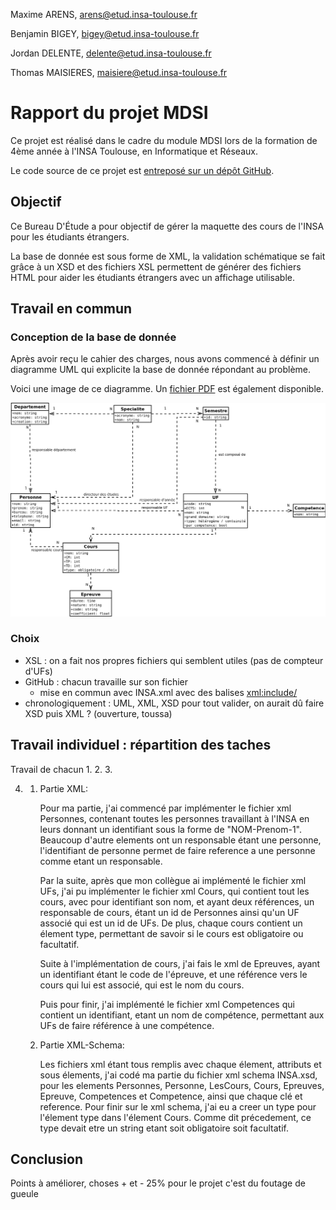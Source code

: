 Maxime ARENS, [arens@etud.insa-toulouse.fr](mailto:arens@etud.insa-toulouse.fr)

Benjamin BIGEY, [bigey@etud.insa-toulouse.fr](mailto:bigey@etud.insa-toulouse.fr)

Jordan DELENTE, [delente@etud.insa-toulouse.fr](mailto:delente@etud.insa-toulouse.fr)

Thomas MAISIERES, [maisiere@etud.insa-toulouse.fr](mailto:maisiere@etud.insa-toulouse.fr)

# Rapport du projet MDSI

Ce projet est réalisé dans le cadre du module MDSI lors de la formation de 4ème année à l'INSA Toulouse, en Informatique et Réseaux.

Le code source de ce projet est [entreposé sur un dépôt GitHub](https://github.com/Terae/MDSI/tree/master/Project).

## Objectif

Ce Bureau D'Étude a pour objectif de gérer la maquette des cours de l'INSA pour les étudiants étrangers.

La base de donnée est sous forme de XML, la validation schématique se fait grâce à un XSD et des fichiers XSL permettent de générer des fichiers HTML pour aider les étudiants étrangers avec un affichage utilisable.

## Travail en commun

### Conception de la base de donnée

Après avoir reçu le cahier des charges, nous avons commencé à définir un diagramme UML qui explicite la base de donnée répondant au problème.

Voici une image de ce diagramme. Un [fichier PDF](https://github.com/Terae/MDSI/blob/master/Project/UML.pdf) est également disponible.

![Diagramme UML](UML.png)

### Choix
* XSL : on a fait nos propres fichiers qui semblent utiles (pas de compteur d'UFs)
* GitHub : chacun travaille sur son fichier
	* mise en commun avec INSA.xml avec des balises <xml:include/>
* chronologiquement : UML, XML, XSD pour tout valider, on aurait dû faire XSD puis XML ? (ouverture, toussa)

## Travail individuel : répartition des taches

Travail de chacun
1.
2.
3.

4.
	1.	Partie XML:

		Pour ma partie, j'ai commencé par implémenter le fichier xml Personnes, contenant toutes les personnes travaillant à l'INSA en leurs donnant un identifiant sous la forme de "NOM-Prenom-1". Beaucoup d'autre elements ont un responsable étant une personne, l'identifiant de personne permet de faire reference a une personne comme etant un responsable.

 		Par la suite, après que mon collègue ai implémenté le fichier xml UFs, j'ai pu implémenter le fichier xml Cours, qui contient tout les cours, avec pour identifiant son nom, et ayant deux références, un responsable de cours, étant un id de Personnes ainsi qu'un UF associé qui est un id de UFs. De plus, chaque cours contient un élement type, permettant de savoir si le cours est obligatoire ou facultatif.

 		Suite à l'implémentation de cours, j'ai fais le xml de Epreuves,  ayant un identifiant étant le code de l'épreuve, et une référence vers le cours qui lui est associé, qui est le nom du cours. 

		Puis pour finir, j'ai implémenté le fichier xml Competences qui contient un identifiant, etant un nom de compétence, permettant aux UFs de faire référence à une compétence.


	2.	Partie XML-Schema:

		Les fichiers xml étant tous remplis avec chaque élement, attributs et sous élements, j'ai codé ma partie du fichier xml schema INSA.xsd, pour les elements Personnes, Personne, LesCours, Cours, Epreuves, Epreuve, Competences et Competence, ainsi que chaque clé et reference. Pour finir sur le xml schema, j'ai eu a creer un type pour l'élement type dans l'élement Cours. Comme dit précedement, ce type devait etre un string etant soit obligatoire soit facultatif.



## Conclusion

Points à améliorer, choses + et -
25% pour le projet c'est du foutage de gueule
